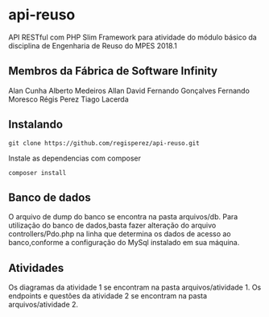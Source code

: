 # api-reuso
API RESTful com PHP Slim Framework para atividade do módulo básico da disciplina de Engenharia de Reuso do MPES 2018.1

## Membros da Fábrica de Software Infinity
Alan Cunha
Alberto Medeiros
Allan David
Fernando Gonçalves
Fernando Moresco
Régis Perez
Tiago Lacerda

## Instalando
```shell
git clone https://github.com/regisperez/api-reuso.git
```
Instale as dependencias com composer
```shell
composer install
```

## Banco de dados
O arquivo de dump do banco se encontra na pasta arquivos/db.
Para utilização do banco de dados,basta fazer alteração do arquivo controllers/Pdo.php na linha que determina os dados de acesso ao banco,conforme a configuração do MySql instalado em sua máquina.

## Atividades
Os diagramas da atividade 1 se encontram na pasta arquivos/atividade 1.
Os endpoints e questões da atividade 2 se encontram na pasta arquivos/atividade 2.
